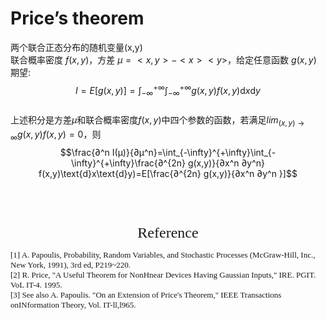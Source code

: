 # Price’s theorem </br>

两个联合正态分布的随机变量(x,y)</br>
联合概率密度 $f(x,y)$，方差 $\mu=<x,y>-<x><y>$，给定任意函数 $g(x,y)$</br>
期望:</br>
$$ I=E[g(x,y)]=\int_{-\infty}^{+\infty}\int_{-\infty}^{+\infty}g(x,y)f(x,y)\text{d}x\text{d}y $$</br>
上述积分是方差$\mu$和联合概率密度$f(x,y)$中四个参数的函数，若满足$lim_{(x,y)→∞} g(x,y)f(x,y)=0$，则</br>
$$\frac{∂^n I(μ)}{∂μ^n}=\int_{-\infty}^{+\infty}\int_{-\infty}^{+\infty}\frac{∂^{2n} g(x,y)}{∂x^n ∂y^n} f(x,y)\text{d}x\text{d}y)=E[\frac{∂^{2n} g(x,y)}{∂x^n ∂y^n }]$$</br>

</br>
</br>

<center><font face="Times New Roman" size=5><font face="TimeNewRoman"></font>Reference</font></center>

<font face="Times New Roman" size=2>[1] A. Papoulis, Probability, Random Variables, and Stochastic Processes (McGraw-Hill, Inc., New York, 1991), 3rd ed, P219~220.</font></br>
<font face="Times New Roman" size=2>[2] R. Price, "A Useful Theorem for NonHnear Devices Having Gaussian Inputs," IRE. PGIT. VoL IT-4. 1995.</font></br>
<font face="Times New Roman" size=2>[3] 
See also A. Papoulis. "On an Extension of Price's Theorem," IEEE Transactions onINformation Theory, Vol. IT-ll,l965.</font></br>
